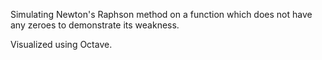 Simulating Newton's Raphson method on a function which does not have any zeroes to demonstrate its weakness.  

Visualized using Octave.
